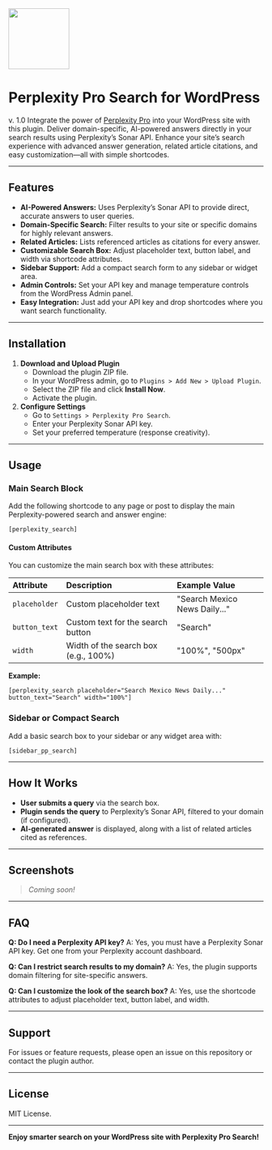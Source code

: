 <img src="https://r2cdn.perplexity.ai/pplx-full-logo-primary-dark%402x.png" class="logo" width="120"/>

# Perplexity Pro Search for WordPress
v. 1.0
Integrate the power of [Perplexity Pro](https://www.perplexity.ai/) into your WordPress site with this plugin. Deliver domain-specific, AI-powered answers directly in your search results using Perplexity’s Sonar API. Enhance your site’s search experience with advanced answer generation, related article citations, and easy customization—all with simple shortcodes.

---

## Features

- **AI-Powered Answers:** Uses Perplexity’s Sonar API to provide direct, accurate answers to user queries.
- **Domain-Specific Search:** Filter results to your site or specific domains for highly relevant answers.
- **Related Articles:** Lists referenced articles as citations for every answer.
- **Customizable Search Box:** Adjust placeholder text, button label, and width via shortcode attributes.
- **Sidebar Support:** Add a compact search form to any sidebar or widget area.
- **Admin Controls:** Set your API key and manage temperature controls from the WordPress Admin panel.
- **Easy Integration:** Just add your API key and drop shortcodes where you want search functionality.

---

## Installation

1. **Download and Upload Plugin**
    - Download the plugin ZIP file.
    - In your WordPress admin, go to `Plugins > Add New > Upload Plugin`.
    - Select the ZIP file and click **Install Now**.
    - Activate the plugin.
2. **Configure Settings**
    - Go to `Settings > Perplexity Pro Search`.
    - Enter your Perplexity Sonar API key.
    - Set your preferred temperature (response creativity).

---

## Usage

### Main Search Block

Add the following shortcode to any page or post to display the main Perplexity-powered search and answer engine:

```plaintext
[perplexity_search]
```


#### Custom Attributes

You can customize the main search box with these attributes:


| Attribute | Description | Example Value |
| :-- | :-- | :-- |
| `placeholder` | Custom placeholder text | "Search Mexico News Daily..." |
| `button_text` | Custom text for the search button | "Search" |
| `width` | Width of the search box (e.g., 100%) | "100%", "500px" |

**Example:**

```plaintext
[perplexity_search placeholder="Search Mexico News Daily..." button_text="Search" width="100%"]
```


### Sidebar or Compact Search

Add a basic search box to your sidebar or any widget area with:

```plaintext
[sidebar_pp_search]
```


---

## How It Works

- **User submits a query** via the search box.
- **Plugin sends the query** to Perplexity’s Sonar API, filtered to your domain (if configured).
- **AI-generated answer** is displayed, along with a list of related articles cited as references.

---

## Screenshots

> _Coming soon!_

---

## FAQ

**Q: Do I need a Perplexity API key?**
A: Yes, you must have a Perplexity Sonar API key. Get one from your Perplexity account dashboard.

**Q: Can I restrict search results to my domain?**
A: Yes, the plugin supports domain filtering for site-specific answers.

**Q: Can I customize the look of the search box?**
A: Yes, use the shortcode attributes to adjust placeholder text, button label, and width.

---

## Support

For issues or feature requests, please open an issue on this repository or contact the plugin author.

---

## License

MIT License. 

---

**Enjoy smarter search on your WordPress site with Perplexity Pro Search!**

